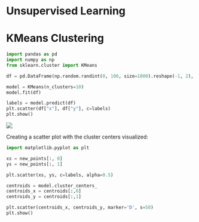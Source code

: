 # Unsupervised Learning

# KMeans Clustering

```python
import pandas as pd
import numpy as np
from sklearn.cluster import KMeans

df = pd.DataFrame(np.random.randint(0, 100, size=1000).reshape(-1, 2), columns=["x", "y"])

model = KMeans(n_clusters=10)
model.fit(df)

labels = model.predict(df)
plt.scatter(df["x"], df["y"], c=labels)
plt.show()
```

![](https://github.com/mattm/python-cheat-sheet/blob/master/images/kmeans.png?raw=true)

Creating a scatter plot with the cluster centers visualized:

```python
import matplotlib.pyplot as plt

xs = new_points[:, 0]
ys = new_points[:, 1]

plt.scatter(xs, ys, c=labels, alpha=0.5)

centroids = model.cluster_centers_
centroids_x = centroids[:,0]
centroids_y = centroids[:,1]

plt.scatter(centroids_x, centroids_y, marker='D', s=50)
plt.show()
```
